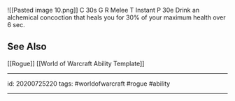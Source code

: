 ![[Pasted image 10.png]]
C 30s
G 
R Melee
T Instant
P 30e
Drink an alchemical concoction that heals you for 30% of your maximum health over 6 sec.

## See Also
[[Rogue]]
[[World of Warcraft Ability Template]]

---

id: 20200725220
tags: #worldofwarcraft #rogue #ability

---